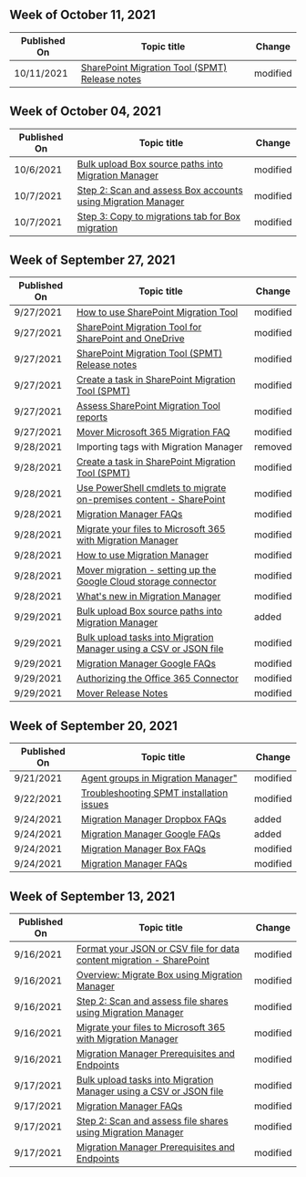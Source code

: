 <!-- This file is generated automatically each week. Changes made to this file will be overwritten.-->



## Week of October 11, 2021


| Published On |Topic title | Change |
|------|------------|--------|
| 10/11/2021 | [SharePoint Migration Tool (SPMT) Release notes](/SharepointMigration/new-and-improved-features-in-the-sharepoint-migration-tool) | modified |


## Week of October 04, 2021


| Published On |Topic title | Change |
|------|------------|--------|
| 10/6/2021 | [Bulk upload Box source paths into Migration Manager](/SharepointMigration/mm-box-bulk-upload-source-paths-csv) | modified |
| 10/7/2021 | [Step 2: Scan and assess Box accounts using Migration Manager](/SharepointMigration/mm-box-step2-scan-assess) | modified |
| 10/7/2021 | [Step 3: Copy to migrations tab for Box migration](/SharepointMigration/mm-box-step3-copy-to-migrations) | modified |


## Week of September 27, 2021


| Published On |Topic title | Change |
|------|------------|--------|
| 9/27/2021 | [How to use SharePoint Migration Tool](/SharepointMigration/how-to-use-the-sharepoint-migration-tool) | modified |
| 9/27/2021 | [SharePoint Migration Tool for SharePoint and OneDrive](/SharepointMigration/introducing-the-sharepoint-migration-tool) | modified |
| 9/27/2021 | [SharePoint Migration Tool (SPMT) Release notes](/SharepointMigration/new-and-improved-features-in-the-sharepoint-migration-tool) | modified |
| 9/27/2021 | [Create a task in SharePoint Migration Tool (SPMT)](/SharepointMigration/spmt-create-task) | modified |
| 9/27/2021 | [Assess SharePoint Migration Tool reports](/SharepointMigration/using-the-sharepoint-migration-tool-reports) | modified |
| 9/27/2021 | [Mover Microsoft 365 Migration FAQ](/SharepointMigration/mover-microsoft-365-faq) | modified |
| 9/28/2021 | Importing tags with Migration Manager | removed |
| 9/28/2021 | [Create a task in SharePoint Migration Tool (SPMT)](/SharepointMigration/spmt-create-task) | modified |
| 9/28/2021 | [Use PowerShell cmdlets to migrate on-premises content - SharePoint](/SharepointMigration/upload-on-premises-content-to-sharepoint-online-using-powershell-cmdlets) | modified |
| 9/28/2021 | [Migration Manager FAQs](/SharepointMigration/mm-faqs) | modified |
| 9/28/2021 | [Migrate your files to Microsoft 365 with Migration Manager](/SharepointMigration/mm-get-started) | modified |
| 9/28/2021 | [How to use Migration Manager](/SharepointMigration/mm-how-to-use) | modified |
| 9/28/2021 | [Mover migration - setting up the Google Cloud storage connector](/SharepointMigration/mover-googlecloudstore) | modified |
| 9/28/2021 | [What's new in Migration Manager](/SharepointMigration/mm-whats-new) | modified |
| 9/29/2021 | [Bulk upload Box source paths into Migration Manager](/SharepointMigration/mm-box-bulk-upload-source-paths-csv) | added |
| 9/29/2021 | [Bulk upload tasks into Migration Manager using a CSV or JSON file](/SharepointMigration/mm-bulk-upload-format-csv-json) | modified |
| 9/29/2021 | [Migration Manager Google FAQs](/SharepointMigration/mm-faqs-google) | modified |
| 9/29/2021 | [Authorizing the Office 365 Connector](/SharepointMigration/mover-o365) | modified |
| 9/29/2021 | [Mover Release Notes](/SharepointMigration/mover-release-notes) | modified |


## Week of September 20, 2021


| Published On |Topic title | Change |
|------|------------|--------|
| 9/21/2021 | [Agent groups in Migration Manager"](/SharepointMigration/mm-agent-targeting) | modified |
| 9/22/2021 | [Troubleshooting SPMT installation issues](/SharepointMigration/spmt-install-issues) | modified |
| 9/24/2021 | [Migration Manager Dropbox FAQs](/SharepointMigration/mm-faqs-dropbox) | added |
| 9/24/2021 | [Migration Manager Google FAQs](/SharepointMigration/mm-faqs-google) | added |
| 9/24/2021 | [Migration Manager Box FAQs](/SharepointMigration/mm-faqs-box) | modified |
| 9/24/2021 | [Migration Manager FAQs](/SharepointMigration/mm-faqs) | modified |


## Week of September 13, 2021


| Published On |Topic title | Change |
|------|------------|--------|
| 9/16/2021 | [Format your JSON or CSV file for data content migration - SharePoint](/SharepointMigration/how-to-format-your-csv-file-for-data-content-migration) | modified |
| 9/16/2021 | [Overview: Migrate Box using Migration Manager](/SharepointMigration/mm-box-overview) | modified |
| 9/16/2021 | [Step 2: Scan and assess file shares using Migration Manager](/SharepointMigration/mm-fileshare-scan-assess) | modified |
| 9/16/2021 | [Migrate your files to Microsoft 365 with Migration Manager](/SharepointMigration/mm-get-started) | modified |
| 9/16/2021 | [Migration Manager Prerequisites and Endpoints](/SharepointMigration/mm-prerequisites) | modified |
| 9/17/2021 | [Bulk upload tasks into Migration Manager using a CSV or JSON file](/SharepointMigration/mm-bulk-upload-format-csv-json) | modified |
| 9/17/2021 | [Migration Manager FAQs](/SharepointMigration/mm-faqs) | modified |
| 9/17/2021 | [Step 2: Scan and assess file shares using Migration Manager](/SharepointMigration/mm-fileshare-scan-assess) | modified |
| 9/17/2021 | [Migration Manager Prerequisites and Endpoints](/SharepointMigration/mm-prerequisites) | modified |
